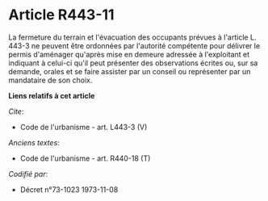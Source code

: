 # Article R443-11

La fermeture du terrain et l'évacuation des occupants prévues à l'article L. 443-3 ne peuvent être ordonnées par l'autorité
compétente pour délivrer le permis d'aménager qu'après mise en demeure adressée à l'exploitant et indiquant à celui-ci qu'il
peut présenter des observations écrites ou, sur sa demande, orales et se faire assister par un conseil ou représenter par un
mandataire de son choix.

**Liens relatifs à cet article**

_Cite_:

  - Code de l'urbanisme - art. L443-3 (V)

_Anciens textes_:

  - Code de l'urbanisme - art. R440-18 (T)

_Codifié par_:

  - Décret n°73-1023 1973-11-08
